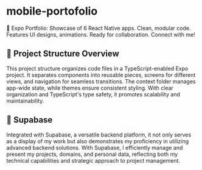 # mobile-portofolio
📱 Expo Portfolio: Showcase of 6 React Native apps. Clean, modular code. Features UI designs, animations. Ready for collaboration. Connect with me!

## 📁 Project Structure Overview

This project structure organizes code files in a TypeScript-enabled Expo project. It separates components into reusable pieces, screens for different views, and navigation for seamless transitions. The context folder manages app-wide state, while themes ensure consistent styling. With clear organization and TypeScript's type safety, it promotes scalability and maintainability.

## 💾 Supabase

Integrated with Supabase, a versatile backend platform, it not only serves as a display of my work but also demonstrates my proficiency in utilizing advanced backend solutions. With Supabase, I efficiently manage and present my projects, domains, and personal data, reflecting both my technical capabilities and strategic approach to project management. 